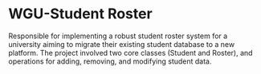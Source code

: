 # WGU-Student Roster
Responsible for implementing a robust student roster system for a university aiming to migrate their
existing student database to a new platform. The project involved two core classes (Student and Roster),
and operations for adding, removing, and modifying student data.
